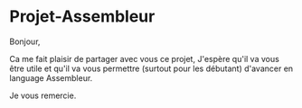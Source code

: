 # Projet-Assembleur

Bonjour,

Ca me fait plaisir de partager avec vous ce projet,
J'espère qu'il va vous être utile et qu'il va vous permettre (surtout pour les débutant) d'avancer en language Assembleur.

Je vous remercie.
